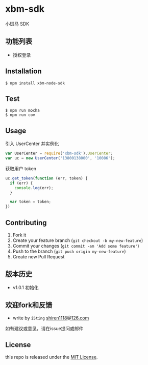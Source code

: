 # xbm-sdk

小斑马 SDK

## 功能列表

-   授权登录

## Installation

```
$ npm install xbm-node-sdk
```

## Test

```
$ npm run mocha
$ npm run cov
```

## Usage

引入 UserCenter 并实例化

```javascript
var UserCenter = require('xbm-sdk').UserCenter;
var uc = new UserCenter('13800138000', '10086');
```

获取用户 token

```javascript
uc.get_token(function (err, token) {
  if (err) {
    console.log(err);
  }

  var token = token;
})
```

## Contributing

1. Fork it
2. Create your feature branch (`git checkout -b my-new-feature`)
3. Commit your changes (`git commit -am 'Add some feature'`)
4. Push to the branch (`git push origin my-new-feature`)
5. Create new Pull Request

## 版本历史

- v1.0.1 初始化

## 欢迎fork和反馈

- write by `i5ting` shiren1118@126.com

如有建议或意见，请在issue提问或邮件

## License

this repo is released under the [MIT License](http://www.opensource.org/licenses/MIT).